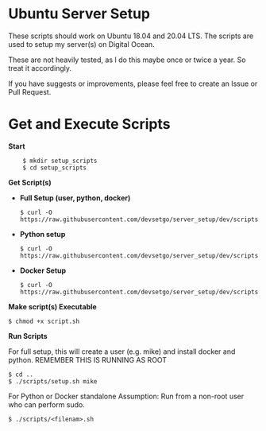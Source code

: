 # Ubuntu Server Setup 
These scripts should work on Ubuntu 18.04 and 20.04 LTS. The scripts are used to setup my server(s) on Digital Ocean. 

These are not heavily tested, as I do this maybe once or twice a year. So treat it accordingly.

If you have suggests or improvements, please feel free to create an Issue or Pull Request.

# Get and Execute Scripts

**Start**
```console
    $ mkdir setup_scripts
    $ cd setup_scripts
```
**Get Script(s)**

- **Full Setup (user, python, docker)**
    ```console
    $ curl -O https://raw.githubusercontent.com/devsetgo/server_setup/dev/scripts/setup_.sh
    ```
- **Python setup**
    ```console
    $ curl -O https://raw.githubusercontent.com/devsetgo/server_setup/dev/scripts/setup_.sh
    ```
- **Docker Setup**
    ```console
    $ curl -O https://raw.githubusercontent.com/devsetgo/server_setup/dev/scripts/setup_.sh
    ```

**Make script(s) Executable**

```console
$ chmod +x script.sh
```

**Run Scripts**
    
For full setup, this will create a user (e.g. mike) and install docker and python.
REMEMBER THIS IS RUNNING AS ROOT
```console
$ cd ..
$ ./scripts/setup.sh mike
```

For Python or Docker standalone
Assumption: Run from a non-root user who can perform sudo.
```console
$ ./scripts/<filenam>.sh
```

